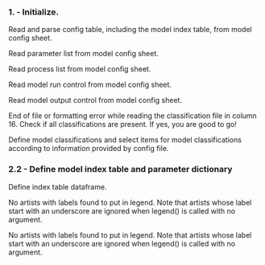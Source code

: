 ### 1. - Initialize.

Read and parse config table, including the model index table, from model config sheet.

Read parameter list from model config sheet.

Read process list from model config sheet.

Read model run control from model config sheet.

Read model output control from model config sheet.

End of file or formatting error while reading the classification file in column 16. Check if all classifications are present. If yes, you are good to go!

Define model classifications and select items for model classifications according to information provided by config file.

### 2.2 - Define model index table and parameter dictionary

Define index table dataframe.

No artists with labels found to put in legend.  Note that artists whose label start with an underscore are ignored when legend() is called with no argument.

No artists with labels found to put in legend.  Note that artists whose label start with an underscore are ignored when legend() is called with no argument.

